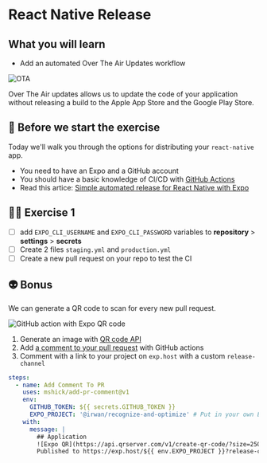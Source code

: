 # React Native Release

## What you will learn

- Add an automated Over The Air Updates workflow

![OTA](https://raw.githubusercontent.com/flexbox/react-native-workshop/main/challenges/react-native-release/ota.jpg)

Over The Air updates allows us to update the code of your application without releasing a build to the Apple App Store and the Google Play Store.

## 👾 Before we start the exercise

Today we'll walk you through the options for distributing your `react-native` app.

- You need to have an Expo and a GitHub account
- You should have a basic knowledge of CI/CD with [GitHub Actions](https://github.com/features/actions)
- Read this artice: [Simple automated release for React Native with Expo](https://davidl.fr/blog/github-action-expo)

## 👨‍🚀 Exercise 1

- [ ] add `EXPO_CLI_USERNAME` and `EXPO_CLI_PASSWORD` variables to **repository** > **settings** > **secrets**
- [ ] Create 2 files `staging.yml` and `production.yml`
- [ ] Create a new pull request on your repo to test the CI

## 👽 Bonus

We can generate a QR code to scan for every new pull request.

![GitHub action with Expo QR code](https://raw.githubusercontent.com/flexbox/react-native-workshop/main/challenges/react-native-release/github-actions-qr-preview.png)

1. Generate an image with [QR code API](https://goqr.me/api/)
2. Add [a comment to your pull request](https://github.com/mshick/add-pr-comment) with GitHub actions
3. Comment with a link to your project on `exp.host` with a custom `release-channel`

```yml
steps:
  - name: Add Comment To PR
    uses: mshick/add-pr-comment@v1
    env:
      GITHUB_TOKEN: ${{ secrets.GITHUB_TOKEN }}
      EXPO_PROJECT: '@irwan/recognize-and-optimize' # Put in your own Expo project name here
    with:
      message: |
        ## Application
        ![Expo QR](https://api.qrserver.com/v1/create-qr-code/?size=250x250&data=exp://exp.host/${{ env.EXPO_PROJECT }}?release-channel=pr${{ github.event.number }})
        Published to https://exp.host/${{ env.EXPO_PROJECT }}?release-channel=pr${{ github.event.number }}
```
